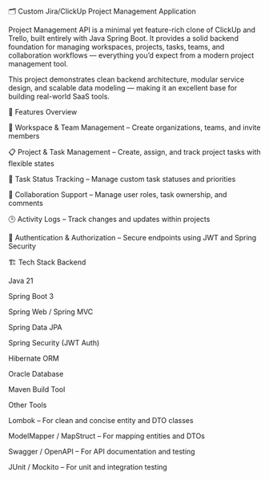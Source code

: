 🗂️ Custom Jira/ClickUp Project Management Application

Project Management API is a minimal yet feature-rich clone of ClickUp and Trello, built entirely with Java Spring Boot.
It provides a solid backend foundation for managing workspaces, projects, tasks, teams, and collaboration workflows — everything you’d expect from a modern project management tool.

This project demonstrates clean backend architecture, modular service design, and scalable data modeling — making it an excellent base for building real-world SaaS tools.

🧩 Features Overview

🏢 Workspace & Team Management – Create organizations, teams, and invite members

📋 Project & Task Management – Create, assign, and track project tasks with flexible states

🔄 Task Status Tracking – Manage custom task statuses and priorities

👥 Collaboration Support – Manage user roles, task ownership, and comments

🕒 Activity Logs – Track changes and updates within projects

🔐 Authentication & Authorization – Secure endpoints using JWT and Spring Security

🏗️ Tech Stack
Backend

Java 21

Spring Boot 3

Spring Web / Spring MVC

Spring Data JPA

Spring Security (JWT Auth)

Hibernate ORM

Oracle Database

Maven Build Tool

Other Tools

Lombok – For clean and concise entity and DTO classes

ModelMapper / MapStruct – For mapping entities and DTOs

Swagger / OpenAPI – For API documentation and testing

JUnit / Mockito – For unit and integration testing
